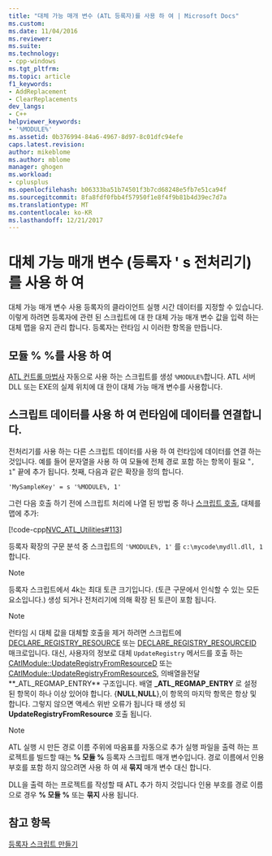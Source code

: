 ```yaml
---
title: "대체 가능 매개 변수 (ATL 등록자)를 사용 하 여 | Microsoft Docs"
ms.custom: 
ms.date: 11/04/2016
ms.reviewer: 
ms.suite: 
ms.technology:
- cpp-windows
ms.tgt_pltfrm: 
ms.topic: article
f1_keywords:
- AddReplacement
- ClearReplacements
dev_langs:
- C++
helpviewer_keywords:
- '%MODULE%'
ms.assetid: 0b376994-84a6-4967-8d97-8c01dfc94efe
caps.latest.revision: 
author: mikeblome
ms.author: mblome
manager: ghogen
ms.workload:
- cplusplus
ms.openlocfilehash: b06333ba51b74501f3b7cd68248e5fb7e51ca94f
ms.sourcegitcommit: 8fa8fdf0fbb4f57950f1e8f4f9b81b4d39ec7d7a
ms.translationtype: MT
ms.contentlocale: ko-KR
ms.lasthandoff: 12/21/2017
---
```

# <a name="using-replaceable-parameters-the-registrar39s-preprocessor"></a>대체 가능 매개 변수 (등록자 &#39; s 전처리기)를 사용 하 여
대체 가능 매개 변수 사용 등록자의 클라이언트 실행 시간 데이터를 지정할 수 있습니다. 이렇게 하려면 등록자에 관련 된 스크립트에 대 한 대체 가능 매개 변수 값을 입력 하는 대체 맵을 유지 관리 합니다. 등록자는 런타임 시 이러한 항목을 만듭니다.  
  
##  <a name="_atl_using_.25.module.25"></a>모듈 % %를 사용 하 여  
 [ATL 컨트롤 마법사](../atl/reference/atl-control-wizard.md) 자동으로 사용 하는 스크립트를 생성 `%MODULE%`합니다. ATL 서버 DLL 또는 EXE의 실제 위치에 대 한이 대체 가능 매개 변수를 사용합니다.  
  
## <a name="concatenating-run-time-data-with-script-data"></a>스크립트 데이터를 사용 하 여 런타임에 데이터를 연결합니다.  
 전처리기를 사용 하는 다른 스크립트 데이터를 사용 하 여 런타임에 데이터를 연결 하는 것입니다. 예를 들어 문자열을 사용 하 여 모듈에 전체 경로 포함 하는 항목이 필요 "`, 1`" 끝에 추가 됩니다. 첫째, 다음과 같은 확장을 정의 합니다.  
  
```  
'MySampleKey' = s '%MODULE%, 1'  
```  
  
 그런 다음 호출 하기 전에 스크립트 처리에 나열 된 방법 중 하나 [스크립트 호출](../atl/invoking-scripts.md), 대체를 맵에 추가:  
  
 [!code-cpp[NVC_ATL_Utilities#113](../atl/codesnippet/cpp/using-replaceable-parameters-the-registrar-s-preprocessor_1.cpp)]  
  
 등록자 확장의 구문 분석 중 스크립트의 `'%MODULE%, 1'` 를 `c:\mycode\mydll.dll, 1`합니다.  
  
> [!NOTE]
>  등록자 스크립트에서 4k는 최대 토큰 크기입니다. (토큰 구문에서 인식할 수 있는 모든 요소입니다.) 생성 되거나 전처리기에 의해 확장 된 토큰이 포함 됩니다.  
  
> [!NOTE]
>  런타임 시 대체 값을 대체할 호출을 제거 하려면 스크립트에 [DECLARE_REGISTRY_RESOURCE](../atl/reference/registry-macros.md#declare_registry_resource) 또는 [DECLARE_REGISTRY_RESOURCEID](../atl/reference/registry-macros.md#declare_registry_resourceid) 매크로입니다. 대신, 사용자의 정보로 대체 `UpdateRegistry` 메서드를 호출 하는 [CAtlModule::UpdateRegistryFromResourceD](../atl/reference/catlmodule-class.md#updateregistryfromresourced) 또는 [CAtlModule::UpdateRegistryFromResourceS](../atl/reference/catlmodule-class.md#updateregistryfromresources), 의배열을전달**_ATL_REGMAP_ENTRY** 구조입니다. 배열 **_ATL_REGMAP_ENTRY** 로 설정 된 항목이 하나 이상 있어야 합니다. {**NULL**,**NULL**},이 항목의 마지막 항목은 항상 및 합니다. 그렇지 않으면 액세스 위반 오류가 됩니다 때 생성 되 **UpdateRegistryFromResource** 호출 됩니다.  
  
> [!NOTE]
>  ATL 실행 시 만든 경로 이름 주위에 따옴표를 자동으로 추가 실행 파일을 출력 하는 프로젝트를 빌드할 때는 **% 모듈 %** 등록자 스크립트 매개 변수입니다. 경로 이름에서 인용 부호를 포함 하지 않으려면 사용 하 여 새 **묶지** 매개 변수 대신 합니다.  
>   
>  DLL을 출력 하는 프로젝트를 작성할 때 ATL 추가 하지 것입니다 인용 부호를 경로 이름으로 경우 **% 모듈 %** 또는 **묶지** 사용 됩니다.  
  
## <a name="see-also"></a>참고 항목  
 [등록자 스크립트 만들기](../atl/creating-registrar-scripts.md)

